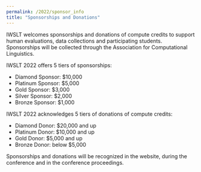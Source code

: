 ```yaml
---
permalink: /2022/sponsor_info
title: "Sponsorships and Donations"
---
```


IWSLT welcomes sponsorships and donations of compute credits to support human evaluations, data collections and participating students. 
Sponsorships will be collected through the Association for Computational Linguistics.

IWSLT 2022 offers 5 tiers of sponsorships: 

- Diamond Sponsor: $10,000 
- Platinum Sponsor: $5,000 
- Gold Sponsor:     $3,000 
- Silver Sponsor:   $2,000 
- Bronze Sponsor:   $1,000  

IWSLT 2022 acknowledges 5 tiers of donations of compute credits: 

- Diamond Donor:  $20,000 and up 
- Platinum Donor: $10,000 and up
- Gold Donor:     $5,000 and up
- Bronze Donor:   below $5,000 

Sponsorships and donations will be recognized in the website, during the conference and in the conference proceedings. 


